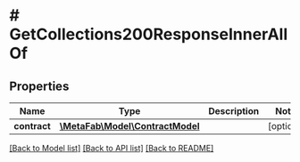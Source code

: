 # # GetCollections200ResponseInnerAllOf

## Properties

Name | Type | Description | Notes
------------ | ------------- | ------------- | -------------
**contract** | [**\MetaFab\Model\ContractModel**](ContractModel.md) |  | [optional]

[[Back to Model list]](../../README.md#models) [[Back to API list]](../../README.md#endpoints) [[Back to README]](../../README.md)
